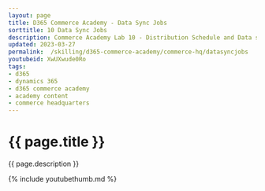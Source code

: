 ```yaml
---
layout: page
title: D365 Commerce Academy - Data Sync Jobs
sorttitle: 10 Data Sync Jobs
description: Commerce Academy Lab 10 - Distribution Schedule and Data sync jobs in Commerce.
updated: 2023-03-27
permalink:  /skilling/d365-commerce-academy/commerce-hq/datasyncjobs
youtubeid: XwUXwude0Ro
tags: 
- d365
- dynamics 365
- d365 commerce academy
- academy content
- commerce headquarters
---
```


# {{ page.title }}

{{ page.description }}

{% include youtubethumb.md %}